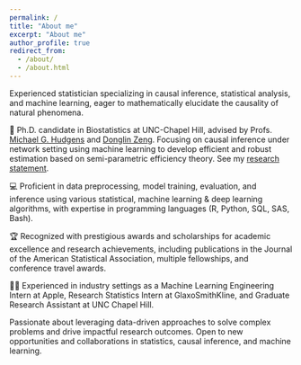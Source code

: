 ```yaml
---
permalink: /
title: "About me"
excerpt: "About me"
author_profile: true
redirect_from: 
  - /about/
  - /about.html
---
```


Experienced statistician specializing in causal inference, statistical analysis, and machine learning, eager to mathematically elucidate the causality of natural phenomena. 

🔬 Ph.D. candidate in Biostatistics at UNC-Chapel Hill, advised by Profs. [Michael G. Hudgens](https://sph.unc.edu/adv_profile/michael-hudgens-phd/) and [Donglin Zeng](https://www.bios.unc.edu/~dzeng/). Focusing on causal inference under network setting using machine learning to develop efficient and robust estimation based on semi-parametric efficiency theory. See my [research statement](/files/CV_ChanhwaLee.pdf).

💻 Proficient in data preprocessing, model training, evaluation, and inference using various statistical, machine learning & deep learning algorithms, with expertise in programming languages (R, Python, SQL, SAS, Bash). 

🏆 Recognized with prestigious awards and scholarships for academic excellence and research achievements, including publications in the Journal of the American Statistical Association, multiple fellowships, and conference travel awards. 

👨‍💼 Experienced in industry settings as a Machine Learning Engineering Intern at Apple, Research Statistics Intern at GlaxoSmithKline, and Graduate Research Assistant at UNC Chapel Hill. 

Passionate about leveraging data-driven approaches to solve complex problems and drive impactful research outcomes. Open to new opportunities and collaborations in statistics, causal inference, and machine learning.
